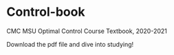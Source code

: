 # Control-book
CMC MSU Optimal Control Course Textbook, 2020-2021

Download the pdf file and dive into studying!

